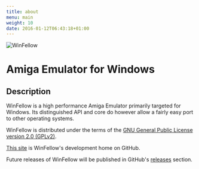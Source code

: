 ```yaml
---
title: about
menu: main
weight: 10
date: 2016-01-12T06:43:18+01:00
---
```

![WinFellow](../winfellow_logo_large_transparent.png) 

# Amiga Emulator for Windows

## Description

WinFellow is a high performance Amiga Emulator primarily targeted for Windows. Its distinguished API and core do however allow a fairly easy port to other operating systems.

WinFellow is distributed under the terms of the [GNU General Public License version 2.0 (GPLv2)](http://www.gnu.org/licenses/old-licenses/gpl-2.0.html).

[This site](https://github.com/petschau/WinFellow) is WinFellow's development home on GitHub.

Future releases of WinFellow will be published in GitHub's [releases](https://github.com/petschau/WinFellow/releases) section.